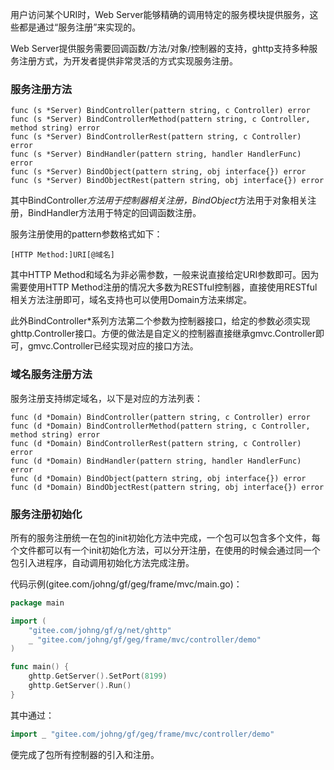 用户访问某个URI时，Web Server能够精确的调用特定的服务模块提供服务，这些都是通过“服务注册”来实现的。

Web Server提供服务需要回调函数/方法/对象/控制器的支持，ghttp支持多种服务注册方式，为开发者提供非常灵活的方式实现服务注册。

### 服务注册方法

    func (s *Server) BindController(pattern string, c Controller) error
    func (s *Server) BindControllerMethod(pattern string, c Controller, method string) error
    func (s *Server) BindControllerRest(pattern string, c Controller) error
    func (s *Server) BindHandler(pattern string, handler HandlerFunc) error
    func (s *Server) BindObject(pattern string, obj interface{}) error
    func (s *Server) BindObjectRest(pattern string, obj interface{}) error

其中BindController*方法用于控制器相关注册，BindObject*方法用于对象相关注册，BindHandler方法用于特定的回调函数注册。

服务注册使用的pattern参数格式如下：

	[HTTP Method:]URI[@域名]

其中HTTP Method和域名为非必需参数，一般来说直接给定URI参数即可。因为需要使用HTTP Method注册的情况大多数为RESTful控制器，直接使用RESTful相关方法注册即可，域名支持也可以使用Domain方法来绑定。

此外BindController*系列方法第二个参数为控制器接口，给定的参数必须实现ghttp.Controller接口。方便的做法是自定义的控制器直接继承gmvc.Controller即可，gmvc.Controller已经实现对应的接口方法。


### 域名服务注册方法
服务注册支持绑定域名，以下是对应的方法列表：

    func (d *Domain) BindController(pattern string, c Controller) error
    func (d *Domain) BindControllerMethod(pattern string, c Controller, method string) error
    func (d *Domain) BindControllerRest(pattern string, c Controller) error
    func (d *Domain) BindHandler(pattern string, handler HandlerFunc) error
    func (d *Domain) BindObject(pattern string, obj interface{}) error
    func (d *Domain) BindObjectRest(pattern string, obj interface{}) error

### 服务注册初始化
所有的服务注册统一在包的init初始化方法中完成，一个包可以包含多个文件，每个文件都可以有一个init初始化方法，可以分开注册，在使用的时候会通过同一个包引入进程序，自动调用初始化方法完成注册。

代码示例(gitee.com/johng/gf/geg/frame/mvc/main.go)：
```go
package main

import (
    "gitee.com/johng/gf/g/net/ghttp"
    _ "gitee.com/johng/gf/geg/frame/mvc/controller/demo"
)

func main() {
    ghttp.GetServer().SetPort(8199)
    ghttp.GetServer().Run()
}
```
其中通过：
```go
import _ "gitee.com/johng/gf/geg/frame/mvc/controller/demo"
```
便完成了包所有控制器的引入和注册。











